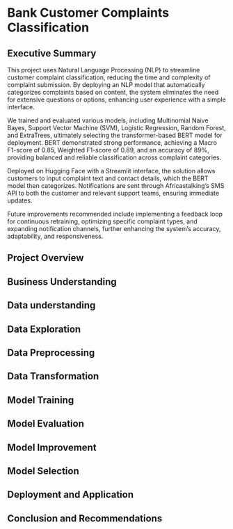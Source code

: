 # Bank Customer Complaints Classification

## Executive Summary

This project uses Natural Language Processing (NLP) to streamline customer complaint classification, reducing the time and complexity of complaint submission. By deploying an NLP model that automatically categorizes complaints based on content, the system eliminates the need for extensive questions or options, enhancing user experience with a simple interface.

We trained and evaluated various models, including Multinomial Naive Bayes, Support Vector Machine (SVM), Logistic Regression, Random Forest, and ExtraTrees, ultimately selecting the transformer-based BERT model for deployment. BERT demonstrated strong performance, achieving a Macro F1-score of 0.85, Weighted F1-score of 0.89, and an accuracy of 89%, providing balanced and reliable classification across complaint categories.

Deployed on Hugging Face with a Streamlit interface, the solution allows customers to input complaint text and contact details, which the BERT model then categorizes. Notifications are sent through Africastalking’s SMS API to both the customer and relevant support teams, ensuring immediate updates.

Future improvements recommended include implementing a feedback loop for continuous retraining, optimizing specific complaint types, and expanding notification channels, further enhancing the system’s accuracy, adaptability, and responsiveness.

## Project Overview


## Business Understanding


## Data understanding


## Data Exploration


## Data Preprocessing


## Data Transformation


## Model Training


## Model Evaluation


## Model Improvement


## Model Selection


## Deployment and Application


## Conclusion and Recommendations

